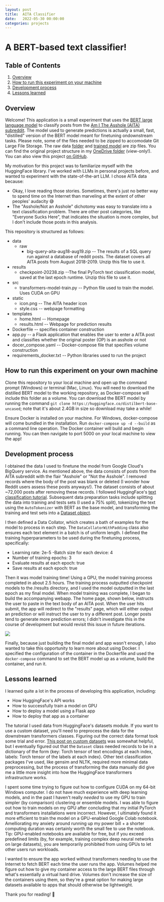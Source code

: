 ```yaml
---
layout: post
title:  AITA Classifier
date:   2022-05-30 00:00:00
categories: projects
---
```


# A BERT-based text classifier!

## Table of Contents
1. [Overview](#overview)
2. [How to run this experiment on your machine](#run)
3. [Development process](#development)
4. [Lessons learned](#lessons)

## Overview <a name="overview"></a>
Welcome! This application is a small experiment that uses the [BERT large language model](https://huggingface.co/distilbert-base-uncased) to classify posts from the [Am I The Asshole (AITA) subreddit](https://www.reddit.com/r/AmItheAsshole/). The model used to generate predictions is actually a small, fast, "distilled" version of the BERT model meant for finetuning ondownstream tasks. Please note, some of the files needed to be zipped to accomodate Git Large File Storage. The raw data [folder](data/raw) and [trained model](results/) are zip files. You can find the original project structure in my [OneDrive folder](https://1drv.ms/u/s!AkUOTbaWXaF8gbtE71qCMCRxTM3rvQ?e=RhnEYH) (view-only!). You can also view this project [on GitHub](https://github.com/alliesaizan/aita-classification).

My motivation for this project was to familiarize myself with the HuggingFace library. I've worked with LLMs in personal projects before, and wanted to experiment with the state-of-the-art LLM. I chose AITA data because:
- Okay, I love reading those stories. Sometimes, there's just no better way to spend time on the Internet than marveling at the extent of other peoples' audacity 😅
- The "Asshole/Not an Asshole" dichotomy was easy to translate into a text classification problem. There are other post categories, like "Everyone Sucks Here", that indicates the situation is more complex, but I don't include those posts in this analysis.

This repository is structured as follows:

- data
  - raw
    - big-query-aita-aug18-aug19.zip -- The results of a SQL query run against a database of reddit posts. The dataset covers all AITA posts from August 2018-2019. Unzip this file to use it. 
- results
  - checkpoint-20238.zip --The final PyTorch text classification model, saved at the last epoch runtime. Unzip this file to use it.
- src
  - transformers-model-train.py -- Python file used to train the model. Uses CUDA on GPU
- static
  - icon.png -- The AITA header icon 
  - style.css -- webpage formatting
- templates
  - home.html -- Homepage
  - results.html -- Webpage for prediction results 
- Dockerfile -- specifies container construction
- app.py -- a Flask application that enables the user to enter a AITA post and classifies whether the original poster (OP) is an asshole or not
- docer_compose.yaml -- Docker-compose file that specifies volume construction
- requirements_docker.txt -- Python libraries used to run the project

## How to run this experiment on your own machine <a name="run"></a>
Clone this repository to your local machine and open up the command prompt (Windows) or terminal (Mac, Linux). You will need to download the distilled BERT model to the working repository, as Docker-compose will include this folder as a volume. You can download the BERT model by running the command `git clone https://huggingface.co/distilbert-base-uncased`; note that it's about 2.4GB in size so download may take a while!

Ensure Docker is installed on your machine. For Windows, docker-compose will come bundled in the installation. Run `docker-compose up -d --build` as a command line operation. The Docker container will build and begin running. You can then navigate to port 5000 on your local machine to view the app!

## Development process <a name="development"></a>

I obtained the data I used to finetune the model from Google Cloud's BigQuery service. As mentioned above, the data consists of posts from the AITA subreddit with the flair "Asshole" or "Not the Asshole". I removed records where the body of the post was blank or deleted (I wonder how Reddit users assess these posts anyways!). The dataset consists of about ~72,000 posts after removing these records. I followed HuggingFace's [text classification tutorial](https://huggingface.co/docs/transformers/tasks/sequence_classification). Subsequent data preparation tasks include splitting the data into training and tests sets (I used a 75% split), tokenizing the text using the  `AutoTokenizer` with BERT as the base model, and transforming the training and test sets into a [Dataset object](https://huggingface.co/docs/datasets/v2.2.1/en/package_reference/main_classes#datasets.Dataset).

I then defined a Data Collator, which creates a bath of examples for the model to process in each step. The `DataCollatorWithPadding` class also ensures each text element in a batch is of uniform length. I defined the training hyperparameters to be used during the finetuning process, specifically:
- Learning rate: 2e-5
-Batch size for each device: 4
- Number of training epochs: 3
- Evaluate results at each epoch: true
- Save results at each epoch: true

Then it was model training time! Using a GPU, the model training process completed in about 2.5 hours. The training process outputted checkpoint models to the /results directory, and I used the model outputted in the last epoch as my final model. When model training was complete, I began to build the accompanying webapp. The home page, shown below, instructs the user to paste in the text body of an AITA post. When the user hits submit, the app will redirect to the "results" page, which will either output an prediction or will instruct the user to try a different post. Longer posts tend to generate more prediction errors; I didn't investigate this in the course of development but would revisit this issue in future iterations.

![](/images/screenshot.jpg)

Finally, because just building the final model and app wasn't enough, I also wanted to take this opportunity to learn more about using Docker. I specified the configuration of the container in the Dockerfile and used the `docker-compose` command to set the BERT model up as a volume, build the container, and run it. 

## Lessons learned <a name="lessons"></a>
I learned quite a lot in the process of developing this application, including:
- How HuggingFace's API works
- How to successfully train a model on GPU
- How to deploy a model using a Flask app
- How to deploy that app as a container

The tutorial I used data from HuggingFace's datasets module. If you want to use a custom dataset, you'll need to preprocess the data for the downstream transformers classes. Figuring out the correct data format took some trial and error. [This post on custom datasets](https://huggingface.co/transformers/v3.2.0/custom_datasets.html) was somewhat helpful, but I eventually figured out that the `Dataset` class needed records to be in a dictionary of the form {key: Torch tensor of text encodings at each index, labels: Torch tensor of the labels at each index}. Other text classification packages I've used, like gensim and NLTK, required more minimal data preprocessing, but the process of transforming the data manually did give me a little more insight into how the HuggingFace transformers infrastructure works.

I spent some time trying to figure out how to configure CUDA on my 64-bit Windows computer. I do not have much experience with deep learning models, and in the past I haven't really *needed* to use my GPU to train simpler (by comparison) clustering or ensemble models. I was able to figure out how to train models on my GPU after concluding that my initial PyTorch and transformers installations were incorrect. However, I ultimately found it more efficient to train the model on a GPU-enabled Google Colab notebook. Amelliorating my anxiety around running up my power bill + a shorter computing duration was certainly worth the small fee to use the notebook. Tip: GPU-enabled notebooks are available for free, but if you exceed predefined limits (by, for example, training complex deep neural networks on large datasets), you are temporarily prohibited from using GPUs to let other users run workloads.  

I wanted to ensure the app worked without transformers needing to use the Internet to fetch BERT each time the user runs the app. Volumes helped me figure out how to give my container access to the large BERT files through what's essentially a virtual hard drive. Volumes don't increase the size of the containers using them, so they're a great option for making large datasets available to apps that should otherwise be lightweight.  

Thank you for reading! 🎉
